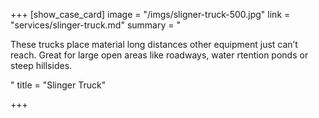 +++
[show_case_card]
image = "/imgs/sligner-truck-500.jpg"
link = "services/slinger-truck.md"
summary = "<p>These trucks place material long distances other equipment just can’t reach. Great for large open areas like roadways, water rtention ponds or steep hillsides.</p>"
title = "Slinger Truck"

+++

